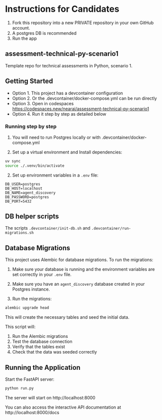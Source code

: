# Instructions for Candidates
1. Fork this repository into a new PRIVATE repository in your own GitHub account.
2. A postgres DB is recommended
3. Run the app

## assessment-technical-py-scenario1
Template repo for technical assessments in Python, scenario 1.

## Getting Started

 * Option 1. This project has a devcontainer configuration
 * Option 2. Or the .devcontainer/docker-compose.yml can be run directly
 * Option 3. Open in codespaces https://codespaces.new/nearai/assessment-technical-py-scenario1
 * Option 4. Run it step by step as detailed below

### Running step by step

1. You will need to run Postgres locally or with .devcontainer/docker-compose.yml

1. Set up a virtual environment and Install dependencies:

```bash
uv sync
source ./.venv/bin/activate
```

2. Set up environment variables in a `.env` file:

```
DB_USER=postgres
DB_HOST=localhost
DB_NAME=agent_discovery
DB_PASSWORD=postgres
DB_PORT=5432
```

## DB helper scripts
The scripts `.devcontainer/init-db.sh` and `.devcontainer/run-migrations.sh` 

## Database Migrations

This project uses Alembic for database migrations. To run the migrations:

1. Make sure your database is running and the environment variables are set correctly in your `.env` file.

2. Make sure you have an `agent_discovery` database created in your Postgres instance.

3. Run the migrations:

```bash
alembic upgrade head
```

This will create the necessary tables and seed the initial data.

This script will:
1. Run the Alembic migrations
2. Test the database connection
3. Verify that the tables exist
4. Check that the data was seeded correctly

## Running the Application

Start the FastAPI server:

```bash
python run.py
```

The server will start on http://localhost:8000

You can also access the interactive API documentation at http://localhost:8000/docs
